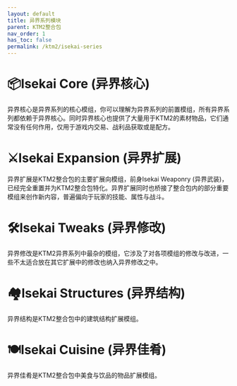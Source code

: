 ```yaml
---
layout: default
title: 异界系列模块
parent: KTM2整合包
nav_order: 1
has_toc: false
permalink: /ktm2/isekai-series
---
```


# 📦Isekai Core (异界核心)

异界核心是异界系列的核心模组，你可以理解为异界系列的前置模组，所有异界系列都依赖于异界核心。同时异界核心也提供了大量用于KTM2的素材物品，它们通常没有任何作用，仅用于游戏内交易、战利品获取或是配方。

# ⚔️Isekai Expansion (异界扩展)

异界扩展是KTM2整合包的主要扩展向模组，前身Isekai Weaponry (异界武装)，已经完全重置并为KTM2整合包特化。异界扩展同时也桥接了整合包内的部分重要模组来创作新内容，普遍偏向于玩家的技能、属性与战斗。

# 🛠️Isekai Tweaks (异界修改)

异界修改是KTM2异界系列中最杂的模组，它涉及了对各项模组的修改与改进，一些不太适合放在其它扩展中的修改也纳入异界修改之中。

# 🏘️Isekai Structures (异界结构)

异界结构是KTM2整合包中的建筑结构扩展模组。

# 🍽️Isekai Cuisine (异界佳肴)

异界佳肴是KTM2整合包中美食与饮品的物品扩展模组。